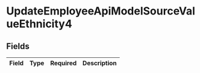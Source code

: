 # UpdateEmployeeApiModelSourceValueEthnicity4


## Fields

| Field       | Type        | Required    | Description |
| ----------- | ----------- | ----------- | ----------- |